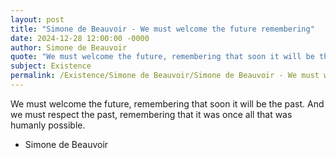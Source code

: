 ```yaml
---
layout: post
title: "Simone de Beauvoir - We must welcome the future remembering"
date: 2024-12-28 12:00:00 -0000
author: Simone de Beauvoir
quote: "We must welcome the future, remembering that soon it will be the past. And we must respect the past, remembering that it was once all that was humanly possible."
subject: Existence
permalink: /Existence/Simone de Beauvoir/Simone de Beauvoir - We must welcome the future remembering
---
```


We must welcome the future, remembering that soon it will be the past. And we must respect the past, remembering that it was once all that was humanly possible.

- Simone de Beauvoir
